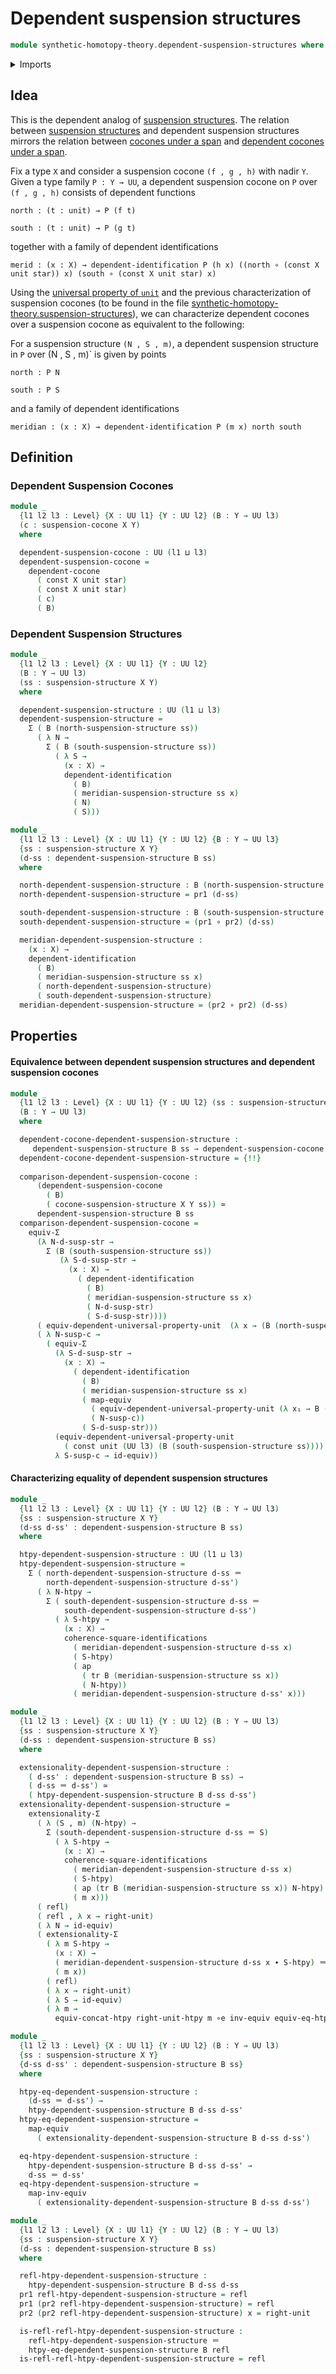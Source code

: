 # Dependent suspension structures

```agda
module synthetic-homotopy-theory.dependent-suspension-structures where
```

<details><summary>Imports</summary>

```agda
open import foundation.action-on-identifications-dependent-functions
open import foundation.action-on-identifications-functions
open import foundation.commuting-squares-of-identifications
open import foundation.commuting-squares-of-maps
open import foundation.constant-maps
open import foundation.contractible-types
open import foundation.dependent-identifications
open import foundation.dependent-pair-types
open import foundation.equivalences
open import foundation.function-extensionality
open import foundation.function-types
open import foundation.functoriality-dependent-pair-types
open import foundation.homotopies
open import foundation.identity-systems
open import foundation.identity-types
open import foundation.structure-identity-principle
open import foundation.transport
open import foundation.type-arithmetic-dependent-pair-types
open import foundation.unit-type
open import foundation.universal-property-unit-type
open import foundation.universe-levels

open import synthetic-homotopy-theory.cocones-under-spans
open import synthetic-homotopy-theory.conjugation-loops
open import synthetic-homotopy-theory.dependent-cocones-under-spans
open import synthetic-homotopy-theory.dependent-universal-property-pushouts
open import synthetic-homotopy-theory.functoriality-loop-spaces
open import synthetic-homotopy-theory.loop-spaces
open import synthetic-homotopy-theory.pushouts
open import synthetic-homotopy-theory.suspension-structures
open import synthetic-homotopy-theory.universal-property-pushouts
```

</details>

## Idea

This is the dependent analog of
[suspension structures](synthetic-homotopy-theory.suspension-structures.md). The
relation between
[suspension structures](synthetic-homotopy-theory.suspension-structures.md) and
dependent suspension structures mirrors the relation between
[cocones under a span](synthetic-homotopy-theory.cocones-under-spans.md) and
[dependent cocones under a span](synthetic-homotopy-theory.dependent-cocones-under-spans.md).

Fix a type `X` and consider a suspension cocone `(f , g , h)` with nadir `Y`.
Given a type family `P : Y → UU`, a dependent suspension cocone on `P` over
`(f , g , h)` consists of dependent functions

```text
north : (t : unit) → P (f t)

south : (t : unit) → P (g t)
```

together with a family of dependent identifications

```text
merid : (x : X) → dependent-identification P (h x) ((north ∘ (const X unit star)) x) (south ∘ (const X unit star) x)
```

Using the [universal property of `unit`](foundation.unit-type.md) and the
previous characterization of suspension cocones (to be found in the file
[synthetic-homotopy-theory.suspension-structures](synthetic-homotopy-theory.suspension-structures.md)),
we can characterize dependent cocones over a suspension cocone as equivalent to
the following:

For a suspension structure `(N , S , m)`, a dependent suspension structure in
`P` over (N , S , m)` is given by points

```text
north : P N

south : P S
```

and a family of dependent identifications

```text
meridian : (x : X) → dependent-identification P (m x) north south
```

## Definition

### Dependent Suspension Cocones

```agda
module _
  {l1 l2 l3 : Level} {X : UU l1} {Y : UU l2} (B : Y → UU l3)
  (c : suspension-cocone X Y)
  where

  dependent-suspension-cocone : UU (l1 ⊔ l3)
  dependent-suspension-cocone =
    dependent-cocone
      ( const X unit star)
      ( const X unit star)
      ( c)
      ( B)
```

### Dependent Suspension Structures

```agda
module _
  {l1 l2 l3 : Level} {X : UU l1} {Y : UU l2}
  (B : Y → UU l3)
  (ss : suspension-structure X Y)
  where

  dependent-suspension-structure : UU (l1 ⊔ l3)
  dependent-suspension-structure =
    Σ ( B (north-suspension-structure ss))
      ( λ N →
        Σ ( B (south-suspension-structure ss))
          ( λ S →
            (x : X) →
            dependent-identification
              ( B)
              ( meridian-suspension-structure ss x)
              ( N)
              ( S)))

module _
  {l1 l2 l3 : Level} {X : UU l1} {Y : UU l2} {B : Y → UU l3}
  {ss : suspension-structure X Y}
  (d-ss : dependent-suspension-structure B ss)
  where

  north-dependent-suspension-structure : B (north-suspension-structure ss)
  north-dependent-suspension-structure = pr1 (d-ss)

  south-dependent-suspension-structure : B (south-suspension-structure ss)
  south-dependent-suspension-structure = (pr1 ∘ pr2) (d-ss)

  meridian-dependent-suspension-structure :
    (x : X) →
    dependent-identification
      ( B)
      ( meridian-suspension-structure ss x)
      ( north-dependent-suspension-structure)
      ( south-dependent-suspension-structure)
  meridian-dependent-suspension-structure = (pr2 ∘ pr2) (d-ss)
```

## Properties

#### Equivalence between dependent suspension structures and dependent suspension cocones

```agda
module _
  {l1 l2 l3 : Level} {X : UU l1} {Y : UU l2} (ss : suspension-structure X Y)
  (B : Y → UU l3)
  where

  dependent-cocone-dependent-suspension-structure :
     dependent-suspension-structure B ss → dependent-suspension-cocone B (cocone-suspension-structure X Y ss)
  dependent-cocone-dependent-suspension-structure = {!!}
  
  comparison-dependent-suspension-cocone :
      (dependent-suspension-cocone
        ( B)
        ( cocone-suspension-structure X Y ss)) ≃
      dependent-suspension-structure B ss
  comparison-dependent-suspension-cocone = 
    equiv-Σ
      (λ N-d-susp-str →
        Σ (B (south-suspension-structure ss))
           (λ S-d-susp-str →
             (x : X) →
               ( dependent-identification
                 ( B)
                 ( meridian-suspension-structure ss x)
                 ( N-d-susp-str)
                 ( S-d-susp-str))))
      ( equiv-dependent-universal-property-unit  (λ x → (B (north-suspension-structure ss))))
      ( λ N-susp-c →
        ( equiv-Σ
          (λ S-d-susp-str →
            (x : X) →
              ( dependent-identification
                ( B)
                ( meridian-suspension-structure ss x)
                ( map-equiv
                  ( equiv-dependent-universal-property-unit (λ x₁ → B (pr1 ss)))
                  ( N-susp-c))
                ( S-d-susp-str)))
          (equiv-dependent-universal-property-unit
            ( const unit (UU l3) (B (south-suspension-structure ss))))
          λ S-susp-c → id-equiv))
```

#### Characterizing equality of dependent suspension structures

```agda
module _
  {l1 l2 l3 : Level} {X : UU l1} {Y : UU l2} (B : Y → UU l3)
  {ss : suspension-structure X Y}
  (d-ss d-ss' : dependent-suspension-structure B ss)
  where

  htpy-dependent-suspension-structure : UU (l1 ⊔ l3)
  htpy-dependent-suspension-structure =
    Σ ( north-dependent-suspension-structure d-ss ＝
        north-dependent-suspension-structure d-ss')
      ( λ N-htpy →
        Σ ( south-dependent-suspension-structure d-ss ＝
            south-dependent-suspension-structure d-ss')
          ( λ S-htpy →
            (x : X) →
            coherence-square-identifications
              ( meridian-dependent-suspension-structure d-ss x)
              ( S-htpy)
              ( ap
                ( tr B (meridian-suspension-structure ss x))
                ( N-htpy))
              ( meridian-dependent-suspension-structure d-ss' x)))

module _
  {l1 l2 l3 : Level} {X : UU l1} {Y : UU l2} (B : Y → UU l3)
  {ss : suspension-structure X Y}
  (d-ss : dependent-suspension-structure B ss)
  where

  extensionality-dependent-suspension-structure :
    ( d-ss' : dependent-suspension-structure B ss) →
    ( d-ss ＝ d-ss') ≃
    ( htpy-dependent-suspension-structure B d-ss d-ss')
  extensionality-dependent-suspension-structure =
    extensionality-Σ
      ( λ (S , m) (N-htpy) →
        Σ (south-dependent-suspension-structure d-ss ＝ S)
          ( λ S-htpy →
            (x : X) →
            coherence-square-identifications
              ( meridian-dependent-suspension-structure d-ss x)
              ( S-htpy)
              ( ap (tr B (meridian-suspension-structure ss x)) N-htpy)
              ( m x)))
      ( refl)
      ( refl , λ x → right-unit)
      ( λ N → id-equiv)
      ( extensionality-Σ
        ( λ m S-htpy →
          (x : X) →
          ( meridian-dependent-suspension-structure d-ss x ∙ S-htpy) ＝
          ( m x))
        ( refl)
        ( λ x → right-unit)
        ( λ S → id-equiv)
        ( λ m →
          equiv-concat-htpy right-unit-htpy m ∘e inv-equiv equiv-eq-htpy))

module _
  {l1 l2 l3 : Level} {X : UU l1} {Y : UU l2} (B : Y → UU l3)
  {ss : suspension-structure X Y}
  {d-ss d-ss' : dependent-suspension-structure B ss}
  where

  htpy-eq-dependent-suspension-structure :
    (d-ss ＝ d-ss') →
    htpy-dependent-suspension-structure B d-ss d-ss'
  htpy-eq-dependent-suspension-structure =
    map-equiv
      ( extensionality-dependent-suspension-structure B d-ss d-ss')

  eq-htpy-dependent-suspension-structure :
    htpy-dependent-suspension-structure B d-ss d-ss' →
    d-ss ＝ d-ss'
  eq-htpy-dependent-suspension-structure =
    map-inv-equiv
      ( extensionality-dependent-suspension-structure B d-ss d-ss')

module _
  {l1 l2 l3 : Level} {X : UU l1} {Y : UU l2} (B : Y → UU l3)
  {ss : suspension-structure X Y}
  (d-ss : dependent-suspension-structure B ss)
  where

  refl-htpy-dependent-suspension-structure :
    htpy-dependent-suspension-structure B d-ss d-ss
  pr1 refl-htpy-dependent-suspension-structure = refl
  pr1 (pr2 refl-htpy-dependent-suspension-structure) = refl
  pr2 (pr2 refl-htpy-dependent-suspension-structure) x = right-unit

  is-refl-refl-htpy-dependent-suspension-structure :
    refl-htpy-dependent-suspension-structure ＝
    htpy-eq-dependent-suspension-structure B refl
  is-refl-refl-htpy-dependent-suspension-structure = refl
```
